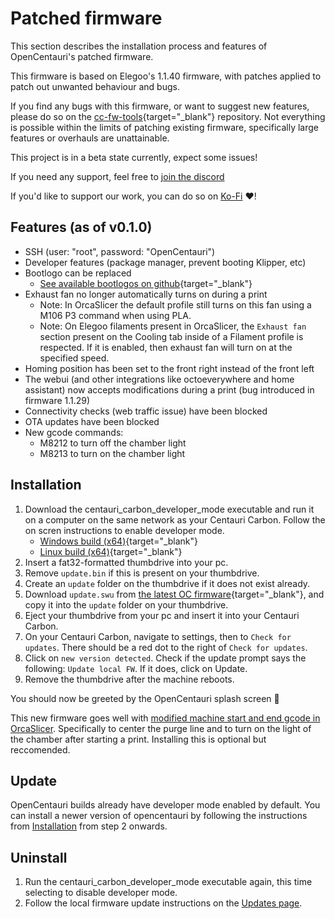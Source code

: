 # Patched firmware

This section describes the installation process and features of OpenCentauri's patched firmware.

This firmware is based on Elegoo's 1.1.40 firmware, with patches applied to patch out unwanted behaviour and bugs.

If you find any bugs with this firmware, or want to suggest new features, please do so on the [cc-fw-tools](https://github.com/OpenCentauri/cc-fw-tools){target="_blank"} repository. Not everything is possible within the limits of patching existing firmware, specifically large features or overhauls are unattainable.

This project is in a beta state currently, expect some issues!

If you need any support, feel free to [join the discord](https://discord.gg/t6Cft3wNJ3)

If you'd like to support our work, you can do so on [Ko-Fi](https://ko-fi.com/opencentauri) :heart:!

## Features (as of v0.1.0)

- SSH (user: "root", password: "OpenCentauri")
- Developer features (package manager, prevent booting Klipper, etc)
- Bootlogo can be replaced
    - [See available bootlogos on github](https://github.com/OpenCentauri/cc-fw-tools/tree/main/oc-patches/replace-bootlogo-patch){target="_blank"}
- Exhaust fan no longer automatically turns on during a print
    - Note: In OrcaSlicer the default profile still turns on this fan using a M106 P3 command when using PLA.
    - Note: On Elegoo filaments present in OrcaSlicer, the `Exhaust fan` section present on the Cooling tab inside of a Filament profile is respected. If it is enabled, then exhaust fan will turn on at the specified speed.
- Homing position has been set to the front right instead of the front left
- The webui (and other integrations like octoeverywhere and home assistant) now accepts modifications during a print (bug introduced in firmware 1.1.29)
- Connectivity checks (web traffic issue) have been blocked
- OTA updates have been blocked
- New gcode commands: 
    - M8212 to turn off the chamber light
    - M8213 to turn on the chamber light

## Installation

1. Download the centauri_carbon_developer_mode executable and run it on a computer on the same network as your Centauri Carbon. Follow the on scren instructions to enable developer mode.
    - [Windows build (x64)](https://drive.google.com/file/d/1CROOzsOPZa0S_523WJcTDxCNBs5pvNRz/view?usp=sharing){target="_blank"}
    - [Linux build (x64)](https://drive.google.com/file/d/1hPIMx2H8KXDDGo888rHW8m7f7IMhWHur/view?usp=sharing){target="_blank"}
2. Insert a fat32-formatted thumbdrive into your pc.
3. Remove `update.bin` if this is present on your thumbdrive.
4. Create an `update` folder on the thumbdrive if it does not exist already.
5. Download `update.swu` from [the latest OC firmware](https://github.com/OpenCentauri/cc-fw-tools/releases){target="_blank"}, and copy it into the `update` folder on your thumbdrive.
6. Eject your thumbdrive from your pc and insert it into your Centauri Carbon.
7. On your Centauri Carbon, navigate to settings, then to `Check for updates`. There should be a red dot to the right of `Check for updates`.
8. Click on `new version detected`. Check if the update prompt says the following: `Update local FW`. If it does, click on Update.
9. Remove the thumbdrive after the machine reboots.

You should now be greeted by the OpenCentauri splash screen :tada:

This new firmware goes well with [modified machine start and end gcode in OrcaSlicer](./modified_start_end_machine_gcode.md). Specifically to center the purge line and to turn on the light of the chamber after starting a print. Installing this is optional but reccomended.

## Update

OpenCentauri builds already have developer mode enabled by default. You can install a newer version of opencentauri by following the instructions from [Installation](#installation) from step 2 onwards.

## Uninstall

1. Run the centauri_carbon_developer_mode executable again, this time selecting to disable developer mode.
2. Follow the local firmware update instructions on the [Updates page](../software/updates.md#updating-locally-via-usb).